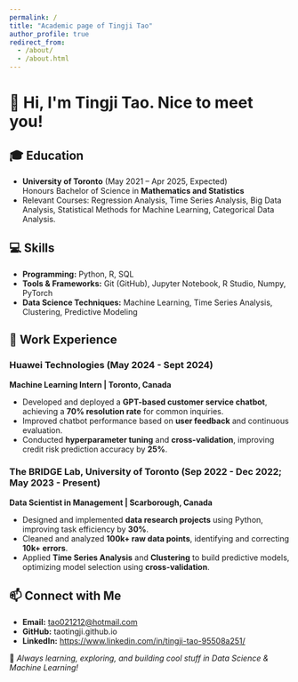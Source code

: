 ```yaml
---
permalink: /
title: "Academic page of Tingji Tao"
author_profile: true
redirect_from: 
  - /about/
  - /about.html
---
```


# 👋 Hi, I'm Tingji Tao. Nice to meet you!

## 🎓 Education
- **University of Toronto** (May 2021 – Apr 2025, Expected)  
  Honours Bachelor of Science in **Mathematics and Statistics**  
- Relevant Courses: Regression Analysis, Time Series Analysis, Big Data Analysis, Statistical Methods for Machine Learning, Categorical Data Analysis.

## 💻 Skills
- **Programming:** Python, R, SQL  
- **Tools & Frameworks:** Git (GitHub), Jupyter Notebook, R Studio, Numpy, PyTorch  
- **Data Science Techniques:** Machine Learning, Time Series Analysis, Clustering, Predictive Modeling  

## 🏢 Work Experience

### Huawei Technologies (May 2024 - Sept 2024)  
**Machine Learning Intern | Toronto, Canada**  
- Developed and deployed a **GPT-based customer service chatbot**, achieving a **70% resolution rate** for common inquiries.  
- Improved chatbot performance based on **user feedback** and continuous evaluation.  
- Conducted **hyperparameter tuning** and **cross-validation**, improving credit risk prediction accuracy by **25%**.  

### The BRIDGE Lab, University of Toronto (Sep 2022 - Dec 2022; May 2023 - Present)  
**Data Scientist in Management | Scarborough, Canada**  
- Designed and implemented **data research projects** using Python, improving task efficiency by **30%**.  
- Cleaned and analyzed **100k+ raw data points**, identifying and correcting **10k+ errors**.  
- Applied **Time Series Analysis** and **Clustering** to build predictive models, optimizing model selection using **cross-validation**.  


## 📫 Connect with Me
- **Email:** tao021212@hotmail.com
- **GitHub:** taotingji.github.io
- **LinkedIn:** https://www.linkedin.com/in/tingji-tao-95508a251/

🌱 *Always learning, exploring, and building cool stuff in Data Science & Machine Learning!*  
